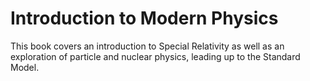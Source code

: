 # Introduction to Modern Physics

This book covers an introduction to Special Relativity as well as an 
exploration of particle and nuclear physics, leading up to the Standard
Model.

```{tableofcontents}
```
